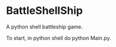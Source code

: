 # BattleShellShip
A python shell battleship game.

To start, in python shell do python Main.py.

  
